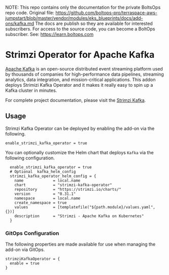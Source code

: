 <!-- note marker start -->
NOTE: This repo contains only the documentation for the private BoltsOps repo code.
Original file: https://github.com/boltops-pro/terraspace-aws-jumpstart/blob/master/vendor/modules/eks_blueprints/docs/add-ons/kafka.md
The docs are publish so they are available for interested subscribers.
For access to the source code, you can become a BoltOps subscriber.
See: https://learn.boltops.com

<!-- note marker end -->

# Strimzi Operator for Apache Kafka
[Apache Kafka](https://kafka.apache.org/intro) is an open-source distributed event streaming platform used by thousands of companies for high-performance data pipelines, streaming analytics, data integration, and mission-critical applications.
This addon deploys Strimizi Kafka Operator and it makes it really easy to spin up a Kafka cluster in minutes.

For complete project documentation, please visit the [Strimzi Kafka](https://strimzi.io/).

## Usage
Strimzi Kafka Operator can be deployed by enabling the add-on via the following.

```hcl
enable_strimzi_kafka_operator = true
```

You can optionally customize the Helm chart that deploys `Kafka` via the following configuration.

```hcl
  enable_strimzi_kafka_operator = true
  # Optional  kafka_helm_config
  strimzi_kafka_operator_helm_config = {
    name             = local.name
    chart            = "strimzi-kafka-operator"
    repository       = "https://strimzi.io/charts/"
    version          = "0.31.1"
    namespace        = local.name
    create_namespace = true
    values           = [templatefile("${path.module}/values.yaml", {})]
    description      = "Strimzi - Apache Kafka on Kubernetes"
  }
```

### GitOps Configuration
The following properties are made available for use when managing the add-on via GitOps.

```hcl
strimziKafkaOperator = {
  enable = true
}
```
